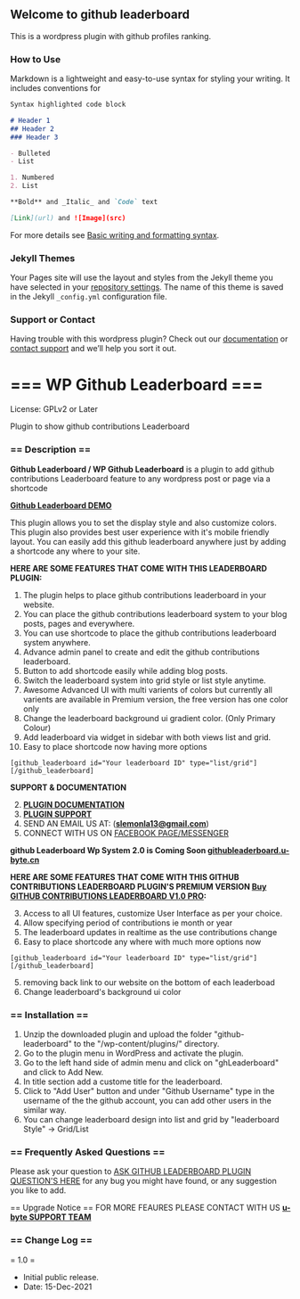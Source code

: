 ## Welcome to github leaderboard

This is a wordpress plugin with github profiles ranking.

### How to Use

Markdown is a lightweight and easy-to-use syntax for styling your writing. It includes conventions for

```markdown
Syntax highlighted code block

# Header 1
## Header 2
### Header 3

- Bulleted
- List

1. Numbered
2. List

**Bold** and _Italic_ and `Code` text

[Link](url) and ![Image](src)
```

For more details see [Basic writing and formatting syntax](https://docs.github.com/en/github/writing-on-github/getting-started-with-writing-and-formatting-on-github/basic-writing-and-formatting-syntax).

### Jekyll Themes

Your Pages site will use the layout and styles from the Jekyll theme you have selected in your [repository settings](https://github.com/SimonAndro/github-contributions-ranking-wordpress-plugin/settings/pages). The name of this theme is saved in the Jekyll `_config.yml` configuration file.

### Support or Contact

Having trouble with this wordpress plugin? Check out our [documentation](https://docs.github.com/categories/github-pages-basics/) or [contact support](https://support.github.com/contact) and we’ll help you sort it out.


# === WP Github Leaderboard  ===
License: GPLv2 or Later

Plugin to show github contributions Leaderboard

### == Description ==
**Github Leaderboard / WP Github Leaderboard**  is a plugin to add github contributions Leaderboard feature to any wordpress post or page via a shortcode

[**Github Leaderboard DEMO**](https://u-byte.cn/plugins/github-leaderboard/v1/demo/)

This plugin allows you to set the display style and also customize colors.
This plugin also provides best user experience with it's mobile friendly layout. You can easily add this github leaderboard anywhere just by adding a shortcode any where to your site.

**HERE ARE SOME FEATURES THAT COME WITH THIS LEADERBOARD PLUGIN:**

1. The plugin helps to place github contributions leaderboard in your website.
1. You can place the github contributions leaderboard system to your blog posts, pages and everywhere.
1. You can use shortcode to place the github contributions leaderboard system anywhere.
1. Advance admin panel to create and edit the github contributions leaderboard.
1. Button to add shortcode easily while adding blog posts.
1. Switch the leaderboard system into grid style or list style anytime.
1. Awesome Advanced UI with multi varients of colors but currently all varients are available in Premium version, the free version has one color only
1. Change the leaderboard background ui gradient color. (Only Primary Colour)
1. Add leaderboard via widget in sidebar with both views list and grid.
1. Easy to place shortcode now having more options 
``` 
[github_leaderboard id="Your leaderboard ID" type="list/grid"][/github_leaderboard] 
```

**SUPPORT & DOCUMENTATION**

2. [**PLUGIN DOCUMENTATION**](https://u-byte.cn/plugins/ghleaderboard/v1/demo/documentation/)
2. [**PLUGIN SUPPORT**](https://www.u-byte.cn/)
2. SEND AN EMAIL US AT: (**slemonla13@gmail.com**)
2. CONNECT WITH US ON [FACEBOOK PAGE/MESSENGER](https://facebook.com/u-byte)

**github Leaderboard Wp System 2.0 is Coming Soon [githubleaderboard.u-byte.cn](https://githubleaderboard.u-byte.cn)**

**HERE ARE SOME FEATURES THAT COME WITH THIS GITHUB CONTRIBUTIONS LEADERBOARD PLUGIN'S PREMIUM VERSION [Buy GITHUB CONTRIBUTIONS LEADERBOARD V1.0 PRO](https://u-byte.cn/product/ghleaderboard-pro/):**

3. Access to all UI features, customize User Interface as per your choice.
3. Allow specifying period of contributions ie  month or year 
3. The leaderboard updates in realtime as the use contributions change
3. Easy to place shortcode any where with much more options now 
```
[github_leaderboard id="Your leaderboard ID" type="list/grid"][/github_leaderboard]
```
5. removing back link to our website on the bottom of each leaderboad
6. Change leaderboard's background ui color

### == Installation ==

1. Unzip the downloaded plugin and upload the folder "github-leaderboard" to the "/wp-content/plugins/" directory.
1. Go to the plugin menu in WordPress and activate the plugin.
1. Go to the left hand side of admin menu and click on "ghLeaderboard" and click to Add New.
1. In title section add a custome title for the leaderboard.
1. Click to "Add User" button and under "Github Username" type in the username of the the github account,  you can add other users in the similar way.
1. You can change leaderboard design into list and grid by "leaderboard Style" -> Grid/List


### == Frequently Asked Questions ==

Please ask your question to [ASK GITHUB LEADERBOARD PLUGIN QUESTION'S HERE](https://u-byte.com/plugins/faq) for any bug you might have found, or any suggestion you like to add.

== Upgrade Notice ==
FOR MORE FEAURES PLEASE CONTACT WITH US [**u-byte SUPPORT TEAM**](https://u-byte.com/plugins/faq)

### == Change Log ==

= 1.0 =
* Initial public release. 
* Date: 15-Dec-2021

